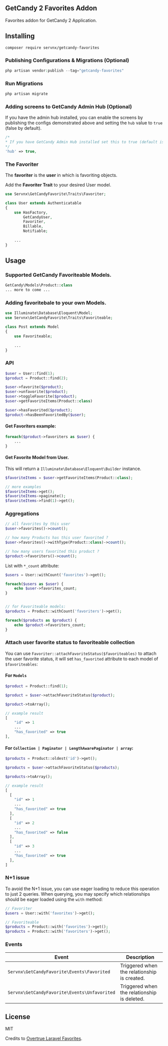 ## GetCandy 2 Favorites Addon

Favorites addon for GetCandy 2 Application.

## Installing

```
composer require servnx/getcandy-favorites
```

### Publishing Configurations & Migrations (Optional)

```php
php artisan vendor:publish --tag="getcandy-favorites"
```

### Run Migrations

```php 
php artisan migrate
```

### Adding screens to GetCandy Admin Hub (Optional)
If you have the admin hub installed, you can enable the screens by publishing the 
configs demonstrated above and setting the `hub` value to `true` (false by default).
```php
/*
* If you have GetCandy Admin Hub installed set this to true (default is false).
*/
'hub' => true,
```

### The Favoriter
The **favoriter** is the **user** in which is favoriting objects.

Add the **Favoriter Trait** to your desired User model.
```php
use Servnx\GetCandyFavorite\Traits\Favoriter;

class User extends Authenticatable
{
    use HasFactory,
        GetCandyUser,
        Favoriter,
        Billable,
        Notifiable;
       
    ...
}
```

## Usage

### Supported GetCandy Favoriteable Models.
```php 
GetCandy\Models\Product::class
... more to come ...
```

### Adding favoritebale to your own Models.
```php 
use Illuminate\Database\Eloquent\Model;
use Servnx\GetCandyFavorite\Traits\Favoriteable;

class Post extends Model
{
    use Favoriteable;
    
    ...
}
```

### API

```php
$user = User::find(1);
$product = Product::find(2);

$user->favorite($product);
$user->unfavorite($product);
$user->toggleFavorite($product);
$user->getFavoriteItems(Product::class)

$user->hasFavorited($product);
$product->hasBeenFavoritedBy($user);
```

#### Get Favoriters example:

```php
foreach($product->favoriters as $user) {
    ...
}
```

#### Get Favorite Model from User.
This will return a `Illuminate\Database\Eloquent\Builder` instance.

```php
$favoriteItems = $user->getFavoriteItems(Product::class);

// more examples
$favoriteItems->get();
$favoriteItems->paginate();
$favoriteItems->find(1)->get();
```

### Aggregations

```php
// all favorites by this user
$user->favorites()->count();

// how many Products has this user favorited ?
$user->favorites()->withType(Product::class)->count();

// how many users favorited this product ?
$product->favoriters()->count();
```

List with `*_count` attribute:

```php
$users = User::withCount('favorites')->get();

foreach($users as $user) {
    echo $user->favorites_count;
}


// for Favoriteable models:
$products = Product::withCount('favoriters')->get();

foreach($products as $product) {
    echo $product->favoriters_count;
}
```

### Attach user favorite status to favoriteable collection

You can use `Favoriter::attachFavoriteStatus($favoriteables)` to attach the user favorite status, it will set `has_favorited` attribute to each model of `$favoriteables`:

#### For `Models`

```php
$product = Product::find(1);

$product = $user->attachFavoriteStatus($product);

$product->toArray();

// example result
[
    "id" => 1
    ...
    "has_favorited" => true
],
```

#### For `Collection | Paginator | LengthAwarePaginator | array`:

```php
$products = Product::oldest('id')->get();

$products = $user->attachFavoriteStatus($products);

$products->toArray();

// example result
[
  [
    "id" => 1
    ...
    "has_favorited" => true
  ],
  [
    "id" => 2
    ...
    "has_favorited" => false
  ],
  [
    "id" => 3
    ...
    "has_favorited" => true
  ],
]
```

### N+1 issue

To avoid the N+1 issue, you can use eager loading to reduce this operation to just 2 queries. 
When querying, you may specify which relationships should be eager loaded using the `with` method:

```php
// Favoriter
$users = User::with('favorites')->get();

// Favoriteable
$products = Product::with('favorites')->get();
$products = Product::with('favoriters')->get();
```

### Events

| **Event**                                     | **Description**                             |
| --------------------------------------------- | ------------------------------------------- |
| `Servnx\GetCandyFavorite\Events\Favorited`   | Triggered when the relationship is created. |
| `Servnx\GetCandyFavorite\Events\Unfavorited` | Triggered when the relationship is deleted. |

## License

MIT

Credits to [Overtrue Laravel Favorites](https://github.com/overtrue/laravel-favorite).
